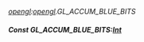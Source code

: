 _[opengl](../../modules/opengl/opengl-module.md):[opengl](../../modules/opengl/opengl-module.md).GL\_ACCUM\_BLUE\_BITS_
##### Const GL\_ACCUM\_BLUE\_BITS:[Int](../../modules/wonkey/wonkey-types-int.md)
